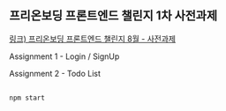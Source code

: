 ## 프리온보딩 프론트엔드 챌린지 1차 사전과제

[링크) 프리온보딩 프론트엔드 챌린지 8월 - 사전과제](https://github.com/starkoora/wanted-pre-onboarding-challenge-fe-1-api)

Assignment 1 - Login / SignUp

Assignment 2 - Todo List

## 
`npm start`
